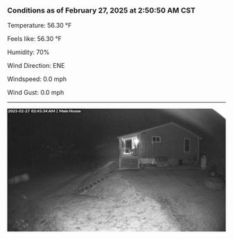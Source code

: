 ### Conditions as of February 27, 2025 at 2:50:50 AM CST 

Temperature: 56.30 &deg;F

Feels like: 56.30 &deg;F

Humidity: 70%

Wind Direction: ENE

Windspeed: 0.0 mph

Wind Gust: 0.0 mph

---

<img src="./images/latest.jpeg"/>

